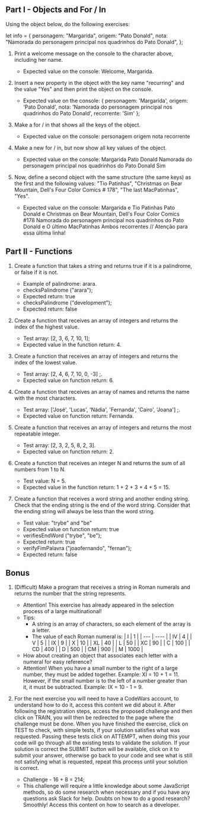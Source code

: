 ## Part I - Objects and For / In

Using the object below, do the following exercises:

let info = {
  personagem: "Margarida",
  origem: "Pato Donald",
  nota: "Namorada do personagem principal nos quadrinhos do Pato Donald",
};

1.  Print a welcome message on the console to the character above, including her name.
    * Expected value on the console: Welcome, Margarida.

2. Insert a new property in the object with the key name "recurring" and the value "Yes" and then print the object on the console.
    * Expected value on the console:
    {
    personagem: 'Margarida',
    origem: 'Pato Donald',
    nota: 'Namorada do personagem principal nos quadrinhos do Pato Donald',
    recorrente: 'Sim'
    };

3. Make a for / in that shows all the keys of the object.
    * Expected value on the console:
    personagem
    origem
    nota
    recorrente

4. Make a new for / in, but now show all key values of the object.
    * Expected value on the console:
    Margarida
    Pato Donald
    Namorada do personagem principal nos quadrinhos do Pato Donald
    Sim

5. Now, define a second object with the same structure (the same keys) as the first and the following values: "Tio Patinhas", "Christmas on Bear Mountain, Dell's Four Color Comics # 178", "The last MacPatinhas", "Yes".
    * Expected value on the console:
    Margarida e Tio Patinhas
    Pato Donald e Christmas on Bear Mountain, Dell's Four Color Comics #178
    Namorada do personagem principal nos quadrinhos do Pato Donald e O último MacPatinhas
    Ambos recorrentes // Atenção para essa última linha!

## Part II - Functions

1. Create a function that takes a string and returns true if it is a palindrome, or false if it is not.
    * Example of palindrome: arara.
    * checksPalindrome ("arara");
    * Expected return: true
    * checksPalindrome ("development");
    * Expected return: false

2. Create a function that receives an array of integers and returns the index of the highest value.
    * Test array: [2, 3, 6, 7, 10, 1];
    * Expected value in the function return: 4.

3. Create a function that receives an array of integers and returns the index of the lowest value.
    * Test array: [2, 4, 6, 7, 10, 0, -3] ;.
    * Expected value on function return: 6.

4. Create a function that receives an array of names and returns the name with the most characters.
    * Test array: ['José', 'Lucas', 'Nádia', 'Fernanda', 'Cairo', 'Joana'] ;.
    * Expected value on function return: Fernanda.

5. Create a function that receives an array of integers and returns the most repeatable integer.
    * Test array: [2, 3, 2, 5, 8, 2, 3].
    * Expected value on function return: 2.

6. Create a function that receives an integer N and returns the sum of all numbers from 1 to N.
    * Test value: N = 5.
    * Expected value in the function return: 1 + 2 + 3 + 4 + 5 = 15.

7. Create a function that receives a word string and another ending string. Check that the ending string is the end of the word string. Consider that the ending string will always be less than the word string.
    * Test value: "trybe" and "be"
    * Expected value on function return: true
    * verifiesEndWord ("trybe", "be");
    * Expected return: true
    * verifyFimPalavra ("joaofernando", "fernan");
    * Expected return: false

## Bonus

1. (Difficult) Make a program that receives a string in Roman numerals and returns the number that the string represents.
    * Attention! This exercise has already appeared in the selection process of a large multinational!
    * Tips:
        * A string is an array of characters, so each element of the array is a letter.
        * The value of each Roman numeral is:
            | I   | 1    |
            | --- | ---- |
            | IV  | 4    |
            | V   | 5    |
            | IX  | 9    |
            | X   | 10   |
            | XL  | 40   |
            | L   | 50   |
            | XC  | 90   |
            | C   | 100  |
            | CD  | 400  |
            | D   | 500  |
            | CM  | 900  |
            | M   | 1000 |
    * How about creating an object that associates each letter with a numeral for easy reference?
    * Attention! When you have a small number to the right of a large number, they must be added together. Example: XI = 10 + 1 = 11. However, if the small number is to the left of a number greater than it, it must be subtracted. Example: IX = 10 - 1 = 9.

2. For the next exercise you will need to have a CodeWars account, to understand how to do it, access this content we did about it. After following the registration steps, access the proposed challenge and then click on TRAIN, you will then be redirected to the page where the challenge must be done. When you have finished the exercise, click on TEST to check, with simple tests, if your solution satisfies what was requested. Passing these tests click on ATTEMPT, when doing this your code will go through all the existing tests to validate the solution. If your solution is correct the SUBMIT button will be available, click on it to submit your answer, otherwise go back to your code and see what is still not satisfying what is requested, repeat this process until your solution is correct.
    * Challenge - 16 + 8 = 214;
    * This challenge will require a little knowledge about some JavaScript methods, so do some research when necessary and if you have any questions ask Slack for help. Doubts on how to do a good research? Smoothly! Access this content on how to search as a developer.